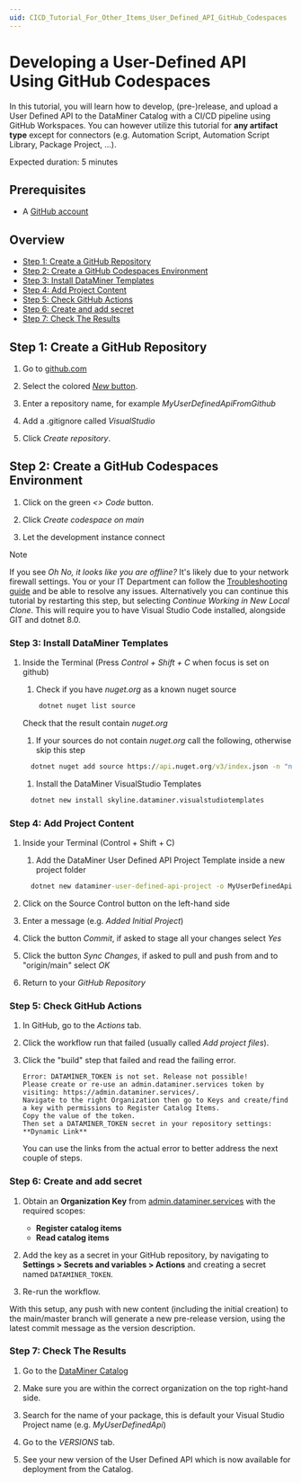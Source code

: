 ```yaml
---
uid: CICD_Tutorial_For_Other_Items_User_Defined_API_GitHub_Codespaces
---
```


# Developing a User-Defined API Using GitHub Codespaces

In this tutorial, you will learn how to develop, (pre-)release, and upload a User Defined API to the DataMiner Catalog with a CI/CD pipeline using GitHub Workspaces. You can however utilize this tutorial for **any artifact type** except for connectors (e.g. Automation Script, Automation Script Library, Package Project, ...).

Expected duration: 5 minutes

## Prerequisites

- A [GitHub account](https://docs.github.com/en/get-started/signing-up-for-github/signing-up-for-a-new-github-account)

## Overview

- [Step 1: Create a GitHub Repository](#step-1-create-a-github-repository)
- [Step 2: Create a GitHub Codespaces Environment](#step-2-create-a-github-codespaces-environment)
- [Step 3: Install DataMiner Templates](#step-3-install-dataminer-templates)
- [Step 4: Add Project Content](#step-4-add-project-content)
- [Step 5: Check GitHub Actions](#step-5-check-github-actions)
- [Step 6: Create and add secret](#step-6-create-and-add-secret)
- [Step 7: Check The Results](#step-7-check-the-results)

## Step 1: Create a GitHub Repository

1. Go to [github.com](https://github.com/)

1. Select the colored [*New* button](https://github.com/new).

1. Enter a repository name, for example *MyUserDefinedApiFromGithub*

1. Add a .gitignore called *VisualStudio*

1. Click *Create repository*.

## Step 2: Create a GitHub Codespaces Environment

1. Click on the green *<> Code* button.

1. Click *Create codespace on main*

1. Let the development instance connect

> [!NOTE]
> If you see *Oh No, it looks like you are offline?* It's likely due to your network firewall settings. You or your IT Department can follow the [Troubleshooting guide](https://docs.github.com/en/codespaces/troubleshooting/troubleshooting-your-connection-to-github-codespaces#browser-cannot-connect) and be able to resolve any issues.
> Alternatively you can continue this tutorial by restarting this step, but selecting *Continue Working in New Local Clone*. This will require you to have Visual Studio Code installed, alongside GIT and dotnet 8.0.

### Step 3: Install DataMiner Templates

1. Inside the Terminal (Press *Control + Shift + C* when focus is set on github)
    1. Check if you have *nuget.org* as a known nuget source

    ```cmd
        dotnet nuget list source 
    ```

    Check that the result contain *nuget.org*

    1. If your sources do not contain *nuget.org* call the following, otherwise skip this step

    ```cmd
      dotnet nuget add source https://api.nuget.org/v3/index.json -n "nuget.org"
    ```

    1. Install the DataMiner VisualStudio Templates

    ```cmd
      dotnet new install skyline.dataminer.visualstudiotemplates
    ```

### Step 4: Add Project Content

1. Inside your Terminal (Control + Shift + C)

    1. Add the DataMiner User Defined API Project Template inside a new project folder

    ```cmd
      dotnet new dataminer-user-defined-api-project -o MyUserDefinedApiFromGithub -auth JanS -I Basic
    ```

1. Click on the Source Control button on the left-hand side
1. Enter a message (e.g. *Added Initial Project*)
1. Click the button *Commit*, if asked to stage all your changes select *Yes*
1. Click the button *Sync Changes*, if asked to pull and push from and to "origin/main" select *OK*
1. Return to your *GitHub Repository*

### Step 5: Check GitHub Actions

1. In GitHub, go to the *Actions* tab.

1. Click the workflow run that failed (usually called *Add project files*).

1. Click the "build" step that failed and read the failing error.

   ``` text
   Error: DATAMINER_TOKEN is not set. Release not possible!
   Please create or re-use an admin.dataminer.services token by visiting: https://admin.dataminer.services/.
   Navigate to the right Organization then go to Keys and create/find a key with permissions to Register Catalog Items.
   Copy the value of the token.
   Then set a DATAMINER_TOKEN secret in your repository settings: **Dynamic Link**
   ```

   You can use the links from the actual error to better address the next couple of steps.

### Step 6: Create and add secret

1. Obtain an **Organization Key** from [admin.dataminer.services](https://admin.dataminer.services/) with the required scopes:
   - **Register catalog items**
   - **Read catalog items**

1. Add the key as a secret in your GitHub repository, by navigating to **Settings > Secrets and variables > Actions** and creating a secret named `DATAMINER_TOKEN`.

1. Re-run the workflow.

With this setup, any push with new content (including the initial creation) to the main/master branch will generate a new pre-release version, using the latest commit message as the version description.

### Step 7: Check The Results

1. Go to the [DataMiner Catalog](https://catalog.dataminer.services/)

1. Make sure you are within the correct organization on the top right-hand side.

1. Search for the name of your package, this is default your Visual Studio Project name (e.g. *MyUserDefinedApi*)

1. Go to the *VERSIONS* tab.

1. See your new version of the User Defined API which is now available for deployment from the Catalog.

